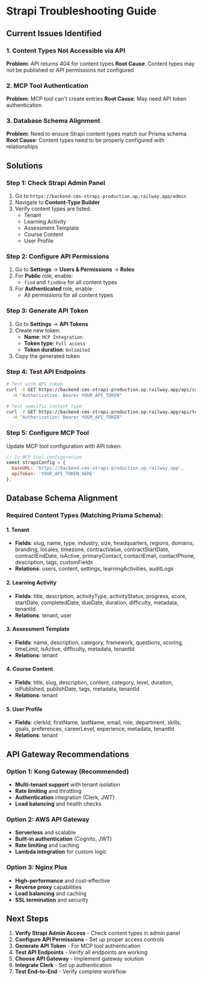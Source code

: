 # Strapi Troubleshooting Guide

## Current Issues Identified

### 1. Content Types Not Accessible via API
**Problem**: API returns 404 for content types
**Root Cause**: Content types may not be published or API permissions not configured

### 2. MCP Tool Authentication
**Problem**: MCP tool can't create entries
**Root Cause**: May need API token authentication

### 3. Database Schema Alignment
**Problem**: Need to ensure Strapi content types match our Prisma schema
**Root Cause**: Content types need to be properly configured with relationships

## Solutions

### Step 1: Check Strapi Admin Panel
1. Go to `https://backend-cms-strapi-production.up.railway.app/admin`
2. Navigate to **Content-Type Builder**
3. Verify content types are listed:
   - Tenant
   - Learning Activity
   - Assessment Template
   - Course Content
   - User Profile

### Step 2: Configure API Permissions
1. Go to **Settings** → **Users & Permissions** → **Roles**
2. For **Public** role, enable:
   - `find` and `findOne` for all content types
3. For **Authenticated** role, enable:
   - All permissions for all content types

### Step 3: Generate API Token
1. Go to **Settings** → **API Tokens**
2. Create new token:
   - **Name**: `MCP Integration`
   - **Token type**: `Full access`
   - **Token duration**: `Unlimited`
3. Copy the generated token

### Step 4: Test API Endpoints
```bash
# Test with API token
curl -X GET https://backend-cms-strapi-production.up.railway.app/api/content-types \
  -H "Authorization: Bearer YOUR_API_TOKEN"

# Test specific content type
curl -X GET https://backend-cms-strapi-production.up.railway.app/api/tenants \
  -H "Authorization: Bearer YOUR_API_TOKEN"
```

### Step 5: Configure MCP Tool
Update MCP tool configuration with API token:
```javascript
// In MCP tool configuration
const strapiConfig = {
  baseURL: 'https://backend-cms-strapi-production.up.railway.app',
  apiToken: 'YOUR_API_TOKEN_HERE'
};
```

## Database Schema Alignment

### Required Content Types (Matching Prisma Schema):

#### 1. Tenant
- **Fields**: slug, name, type, industry, size, headquarters, regions, domains, branding, locales, timezone, contractValue, contractStartDate, contractEndDate, isActive, primaryContact, contactEmail, contactPhone, description, tags, customFields
- **Relations**: users, content, settings, learningActivities, auditLogs

#### 2. Learning Activity
- **Fields**: title, description, activityType, activityStatus, progress, score, startDate, completedDate, dueDate, duration, difficulty, metadata, tenantId
- **Relations**: tenant, user

#### 3. Assessment Template
- **Fields**: name, description, category, framework, questions, scoring, timeLimit, isActive, difficulty, metadata, tenantId
- **Relations**: tenant

#### 4. Course Content
- **Fields**: title, slug, description, content, category, level, duration, isPublished, publishDate, tags, metadata, tenantId
- **Relations**: tenant

#### 5. User Profile
- **Fields**: clerkId, firstName, lastName, email, role, department, skills, goals, preferences, careerLevel, experience, metadata, tenantId
- **Relations**: tenant

## API Gateway Recommendations

### Option 1: Kong Gateway (Recommended)
- **Multi-tenant support** with tenant isolation
- **Rate limiting** and throttling
- **Authentication** integration (Clerk, JWT)
- **Load balancing** and health checks

### Option 2: AWS API Gateway
- **Serverless** and scalable
- **Built-in authentication** (Cognito, JWT)
- **Rate limiting** and caching
- **Lambda integration** for custom logic

### Option 3: Nginx Plus
- **High-performance** and cost-effective
- **Reverse proxy** capabilities
- **Load balancing** and caching
- **SSL termination** and security

## Next Steps

1. **Verify Strapi Admin Access** - Check content types in admin panel
2. **Configure API Permissions** - Set up proper access controls
3. **Generate API Token** - For MCP tool authentication
4. **Test API Endpoints** - Verify all endpoints are working
5. **Choose API Gateway** - Implement gateway solution
6. **Integrate Clerk** - Set up authentication
7. **Test End-to-End** - Verify complete workflow
